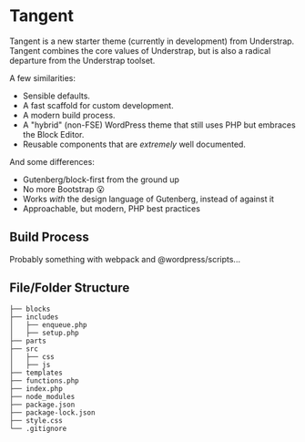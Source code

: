 # Tangent

Tangent is a new starter theme (currently in development) from Understrap. Tangent combines the core values of Understrap, but is also a radical departure from the Understrap toolset.

A few similarities:

- Sensible defaults.
- A fast scaffold for custom development.
- A modern build process.
- A "hybrid" (non-FSE) WordPress theme that still uses PHP but embraces the Block Editor.
- Reusable components that are _extremely_ well documented.

And some differences:

- Gutenberg/block-first from the ground up
- No more Bootstrap 😮 
- Works _with_ the design language of Gutenberg, instead of against it
- Approachable, but modern, PHP best practices

## Build Process

Probably something with webpack and @wordpress/scripts...

## File/Folder Structure

```
├── blocks
├── includes
│   ├── enqueue.php
│   ├── setup.php
├── parts
├── src
│   ├── css
│   ├── js
├── templates
├── functions.php
├── index.php
├── node_modules
├── package.json
├── package-lock.json 
├── style.css
└── .gitignore
```

